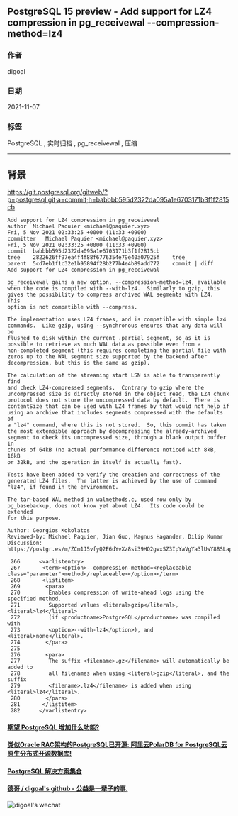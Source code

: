 ## PostgreSQL 15 preview - Add support for LZ4 compression in pg_receivewal --compression-method=lz4     
                                                          
### 作者                                                          
digoal                                                          
                                                          
### 日期                                                          
2021-11-07                                                        
                                                          
### 标签                                                          
PostgreSQL , 实时归档 , pg_receivewal , 压缩                                    
                                                          
----                                                          
                                                          
## 背景     
https://git.postgresql.org/gitweb/?p=postgresql.git;a=commit;h=babbbb595d2322da095a1e6703171b3f1f2815cb    
  
```  
Add support for LZ4 compression in pg_receivewal  
author	Michael Paquier <michael@paquier.xyz>	  
Fri, 5 Nov 2021 02:33:25 +0000 (11:33 +0900)  
committer	Michael Paquier <michael@paquier.xyz>	  
Fri, 5 Nov 2021 02:33:25 +0000 (11:33 +0900)  
commit	babbbb595d2322da095a1e6703171b3f1f2815cb  
tree	2822626ff97ea4f4f88f6776354e79e40a07925f	tree  
parent	5cd7eb1f1c32e1b95894f28b277b4e4b89add772	commit | diff  
Add support for LZ4 compression in pg_receivewal  
  
pg_receivewal gains a new option, --compression-method=lz4, available  
when the code is compiled with --with-lz4.  Similarly to gzip, this  
gives the possibility to compress archived WAL segments with LZ4.  This  
option is not compatible with --compress.  
  
The implementation uses LZ4 frames, and is compatible with simple lz4  
commands.  Like gzip, using --synchronous ensures that any data will be  
flushed to disk within the current .partial segment, so as it is  
possible to retrieve as much WAL data as possible even from a  
non-completed segment (this requires completing the partial file with  
zeros up to the WAL segment size supported by the backend after  
decompression, but this is the same as gzip).  
  
The calculation of the streaming start LSN is able to transparently find  
and check LZ4-compressed segments.  Contrary to gzip where the  
uncompressed size is directly stored in the object read, the LZ4 chunk  
protocol does not store the uncompressed data by default.  There is  
contentSize that can be used with LZ4 frames by that would not help if  
using an archive that includes segments compressed with the defaults of  
a "lz4" command, where this is not stored.  So, this commit has taken  
the most extensible approach by decompressing the already-archived  
segment to check its uncompressed size, through a blank output buffer in  
chunks of 64kB (no actual performance difference noticed with 8kB, 16kB  
or 32kB, and the operation in itself is actually fast).  
  
Tests have been added to verify the creation and correctness of the  
generated LZ4 files.  The latter is achieved by the use of command  
"lz4", if found in the environment.  
  
The tar-based WAL method in walmethods.c, used now only by  
pg_basebackup, does not know yet about LZ4.  Its code could be extended  
for this purpose.  
  
Author: Georgios Kokolatos  
Reviewed-by: Michael Paquier, Jian Guo, Magnus Hagander, Dilip Kumar  
Discussion: https://postgr.es/m/ZCm1J5vfyQ2E6dYvXz8si39HQ2gwxSZ3IpYaVgYa3lUwY88SLapx9EEnOf5uEwrddhx2twG7zYKjVeuP5MwZXCNPybtsGouDsAD1o2L_I5E=@pm.me  
```   
  
```  
 266      <varlistentry>  
 267       <term><option>--compression-method=<replaceable class="parameter">method</replaceable></option></term>  
 268       <listitem>  
 269        <para>  
 270         Enables compression of write-ahead logs using the specified method.  
 271         Supported values <literal>gzip</literal>, <literal>lz4</literal>  
 272         (if <productname>PostgreSQL</productname> was compiled with  
 273         <option>--with-lz4</option>), and <literal>none</literal>.  
 274        </para>  
 275   
 276        <para>  
 277         The suffix <filename>.gz</filename> will automatically be added to  
 278         all filenames when using <literal>gzip</literal>, and the suffix  
 279         <filename>.lz4</filename> is added when using <literal>lz4</literal>.  
 280        </para>  
 281       </listitem>  
 282      </varlistentry>  
```  
  
  
#### [期望 PostgreSQL 增加什么功能?](https://github.com/digoal/blog/issues/76 "269ac3d1c492e938c0191101c7238216")
  
  
#### [类似Oracle RAC架构的PostgreSQL已开源: 阿里云PolarDB for PostgreSQL云原生分布式开源数据库!](https://github.com/ApsaraDB/PolarDB-for-PostgreSQL "57258f76c37864c6e6d23383d05714ea")
  
  
#### [PostgreSQL 解决方案集合](https://yq.aliyun.com/topic/118 "40cff096e9ed7122c512b35d8561d9c8")
  
  
#### [德哥 / digoal's github - 公益是一辈子的事.](https://github.com/digoal/blog/blob/master/README.md "22709685feb7cab07d30f30387f0a9ae")
  
  
![digoal's wechat](../pic/digoal_weixin.jpg "f7ad92eeba24523fd47a6e1a0e691b59")
  

